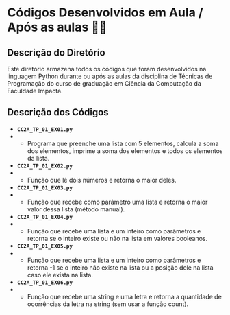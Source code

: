 # Códigos Desenvolvidos em Aula / Após as aulas 👨‍💻

## Descrição do Diretório

Este diretório armazena todos os códigos que foram desenvolvidos na linguagem Python durante ou após as aulas da disciplina de Técnicas de Programação do curso de graduação em Ciência da Computação da Faculdade Impacta.

## Descrição dos Códigos

- **`CC2A_TP_01_EX01.py`**
- - Programa que preenche uma lista com 5 elementos, calcula a soma dos elementos, imprime a soma dos elementos e todos os elementos da lista.
- **`CC2A_TP_01_EX02.py`**
- - Função que lê dois números e retorna o maior deles.
- **`CC2A_TP_01_EX03.py`**
- - Função que recebe como parâmetro uma lista e retorna o maior valor dessa lista (método manual).
- **`CC2A_TP_01_EX04.py`**
- - Função que recebe uma lista e um inteiro como parâmetros e retorna se o inteiro existe ou não na lista em valores booleanos.
- **`CC2A_TP_01_EX05.py`**
- - Função que recebe uma lista e um inteiro como parâmetros e retorna -1 se o inteiro não existe na lista ou a posição dele na lista caso ele exista na lista.
- **`CC2A_TP_01_EX06.py`**
- - Função que recebe uma string e uma letra e retorna a quantidade de ocorrências da letra na string (sem usar a função count).
